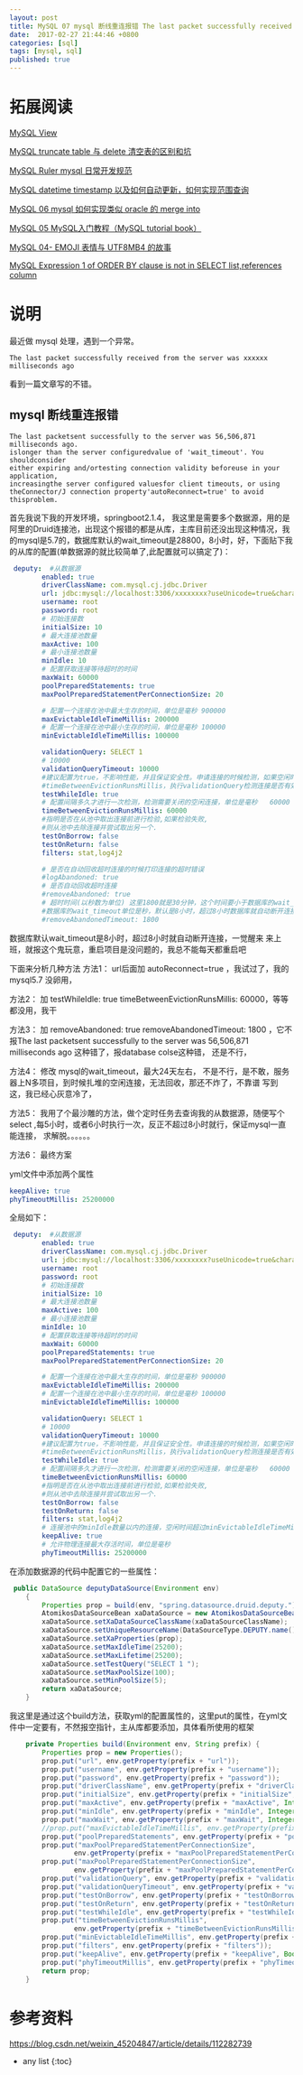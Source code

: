 ```yaml
---
layout: post
title: MySQL 07 mysql 断线重连报错 The last packet successfully received from the server was xxxxxx milliseconds ago
date:  2017-02-27 21:44:46 +0800
categories: [sql]
tags: [mysql, sql]
published: true
---
```


# 拓展阅读

[MySQL View](https://houbb.github.io/2017/02/27/mysql-view)

[MySQL truncate table 与 delete 清空表的区别和坑](https://houbb.github.io/2017/02/27/mysql-truncate)

[MySQL Ruler mysql 日常开发规范](https://houbb.github.io/2017/02/27/mysql-ruler)

[MySQL datetime timestamp 以及如何自动更新，如何实现范围查询](https://houbb.github.io/2017/02/27/mysql-datetime-timestamp)

[MySQL 06 mysql 如何实现类似 oracle 的 merge into](https://houbb.github.io/2017/02/27/mysql-06-merge-into)

[MySQL 05 MySQL入门教程（MySQL tutorial book）](https://houbb.github.io/2017/02/27/mysql-05-learn-book)

[MySQL 04- EMOJI 表情与 UTF8MB4 的故事](https://houbb.github.io/2017/02/27/mysql-04-emoj-and-utf8mb4)

[MySQL Expression 1 of ORDER BY clause is not in SELECT list,references column](https://houbb.github.io/2017/02/27/mysql-03-error)

# 说明

最近做 mysql 处理，遇到一个异常。

```
The last packet successfully received from the server was xxxxxx milliseconds ago
```

看到一篇文章写的不错。

## mysql 断线重连报错

```
The last packetsent successfully to the server was 56,506,871 milliseconds ago.
islonger than the server configuredvalue of 'wait_timeout'. You shouldconsider
either expiring and/ortesting connection validity beforeuse in your application, 
increasingthe server configured valuesfor client timeouts, or using 
theConnector/J connection property'autoReconnect=true' to avoid thisproblem.
```

首先我说下我的开发环境，springboot2.1.4， 我这里是需要多个数据源，用的是阿里的Druid连接池，出现这个报错的都是从库，主库目前还没出现这种情况，我的mysql是5.7的，数据库默认的wait_timeout是28800，8小时，好，下面贴下我的从库的配置(单数据源的就比较简单了,此配置就可以搞定了)：

```yaml
 deputy:  #从数据源
        enabled: true
        driverClassName: com.mysql.cj.jdbc.Driver
        url: jdbc:mysql://localhost:3306/xxxxxxxx?useUnicode=true&characterEncoding=utf8&zeroDateTimeBehavior=convertToNull&useSSL=false&allowMultiQueries=true&useJDBCCompliantTimezoneShift=true&useLegacyDatetimeCode=false&serverTimezone=Asia/Shanghai
        username: root
        password: root
        # 初始连接数
        initialSize: 10
        # 最大连接池数量
        maxActive: 100
        # 最小连接池数量
        minIdle: 10
        # 配置获取连接等待超时的时间
        maxWait: 60000
        poolPreparedStatements: true
        maxPoolPreparedStatementPerConnectionSize: 20

        # 配置一个连接在池中最大生存的时间，单位是毫秒 900000
        maxEvictableIdleTimeMillis: 200000
        # 配置一个连接在池中最小生存的时间，单位是毫秒 100000
        minEvictableIdleTimeMillis: 100000

        validationQuery: SELECT 1
        # 10000
        validationQueryTimeout: 10000
		#建议配置为true，不影响性能，并且保证安全性。申请连接的时候检测，如果空闲时间大于
        #timeBetweenEvictionRunsMillis，执行validationQuery检测连接是否有效。
        testWhileIdle: true
        # 配置间隔多久才进行一次检测，检测需要关闭的空闲连接，单位是毫秒   60000
        timeBetweenEvictionRunsMillis: 60000
        #指明是否在从池中取出连接前进行检验,如果检验失败,
        #则从池中去除连接并尝试取出另一个.
        testOnBorrow: false
        testOnReturn: false
        filters: stat,log4j2

        # 是否在自动回收超时连接的时候打印连接的超时错误
        #logAbandoned: true
        # 是否自动回收超时连接
        #removeAbandoned: true
        # 超时时间(以秒数为单位) 这里1800就是30分钟，这个时间要小于数据库的wait_timeout
        #数据库的wait_timeout单位是秒，默认是8小时，超过8小时数据库就自动断开连接
        #removeAbandonedTimeout: 1800
```

数据库默认wait_timeout是8小时，超过8小时就自动断开连接，一觉醒来 来上班，就报这个鬼玩意，重启项目是没问题的，我总不能每天都重启吧

下面来分析几种方法
方法1：
url后面加 autoReconnect=true ，我试过了，我的mysql5.7 没卵用，

方法2：
加 testWhileIdle: true timeBetweenEvictionRunsMillis: 60000，等等都没用，我干

方法3：
加 removeAbandoned: true removeAbandonedTimeout: 1800 ，它不报The last packetsent successfully to the server was 56,506,871 milliseconds ago 这种错了，报database colse这种错， 还是不行，

方法4：
修改 mysql的wait_timeout，最大24天左右， 不是不行，是不敢，服务器上N多项目，到时候扎堆的空闲连接，无法回收，那还不炸了，不靠谱
写到这，我已经心灰意冷了，

方法5：
我用了个最沙雕的方法，做个定时任务去查询我的从数据源，随便写个select ,每5小时，或者6小时执行一次，反正不超过8小时就行，保证mysql一直能连接，
求解脱。。。。。。

方法6： 最终方案

yml文件中添加两个属性

```yaml
keepAlive: true
phyTimeoutMillis: 25200000
```

全局如下：

```yaml
 deputy:  #从数据源
        enabled: true
        driverClassName: com.mysql.cj.jdbc.Driver
        url: jdbc:mysql://localhost:3306/xxxxxxxx?useUnicode=true&characterEncoding=utf8&zeroDateTimeBehavior=convertToNull&useSSL=false&allowMultiQueries=true&useJDBCCompliantTimezoneShift=true&useLegacyDatetimeCode=false&serverTimezone=Asia/Shanghai
        username: root
        password: root
        # 初始连接数
        initialSize: 10
        # 最大连接池数量
        maxActive: 100
        # 最小连接池数量
        minIdle: 10
        # 配置获取连接等待超时的时间
        maxWait: 60000
        poolPreparedStatements: true
        maxPoolPreparedStatementPerConnectionSize: 20

        # 配置一个连接在池中最大生存的时间，单位是毫秒 900000
        maxEvictableIdleTimeMillis: 200000
        # 配置一个连接在池中最小生存的时间，单位是毫秒 100000
        minEvictableIdleTimeMillis: 100000

        validationQuery: SELECT 1
        # 10000
        validationQueryTimeout: 10000
		#建议配置为true，不影响性能，并且保证安全性。申请连接的时候检测，如果空闲时间大于
        #timeBetweenEvictionRunsMillis，执行validationQuery检测连接是否有效。
        testWhileIdle: true
        # 配置间隔多久才进行一次检测，检测需要关闭的空闲连接，单位是毫秒   60000
        timeBetweenEvictionRunsMillis: 60000
        #指明是否在从池中取出连接前进行检验,如果检验失败,
        #则从池中去除连接并尝试取出另一个.
        testOnBorrow: false
        testOnReturn: false
        filters: stat,log4j2
        # 连接池中的minIdle数量以内的连接，空闲时间超过minEvictableIdleTimeMillis，则会执行keepAlive操作
        keepAlive: true
        # 允许物理连接最大存活时间，单位是毫秒
        phyTimeoutMillis: 25200000
```


在添加数据源的代码中配置它的一些属性：

```java
 public DataSource deputyDataSource(Environment env)
    {
        Properties prop = build(env, "spring.datasource.druid.deputy.");
        AtomikosDataSourceBean xaDataSource = new AtomikosDataSourceBean();
        xaDataSource.setXaDataSourceClassName(xaDataSourceClassName);
        xaDataSource.setUniqueResourceName(DataSourceType.DEPUTY.name());
        xaDataSource.setXaProperties(prop);
        xaDataSource.setMaxIdleTime(25200);
        xaDataSource.setMaxLifetime(25200);
        xaDataSource.setTestQuery("SELECT 1 ");
        xaDataSource.setMaxPoolSize(100);
        xaDataSource.setMinPoolSize(5);
        return xaDataSource;
    }
```

我这里是通过这个build方法，获取yml的配置属性的，这里put的属性，在yml文件中一定要有，不然报空指针，主从库都要添加，具体看所使用的框架

```java
    private Properties build(Environment env, String prefix) {
        Properties prop = new Properties();
        prop.put("url", env.getProperty(prefix + "url"));
        prop.put("username", env.getProperty(prefix + "username"));
        prop.put("password", env.getProperty(prefix + "password"));
        prop.put("driverClassName", env.getProperty(prefix + "driverClassName", ""));
        prop.put("initialSize", env.getProperty(prefix + "initialSize", Integer.class));
        prop.put("maxActive", env.getProperty(prefix + "maxActive", Integer.class));
        prop.put("minIdle", env.getProperty(prefix + "minIdle", Integer.class));
        prop.put("maxWait", env.getProperty(prefix + "maxWait", Integer.class));
        //prop.put("maxEvictableIdleTimeMillis", env.getProperty(prefix + "maxEvictableIdleTimeMillis", Integer.class));
        prop.put("poolPreparedStatements", env.getProperty(prefix + "poolPreparedStatements", Boolean.class));
        prop.put("maxPoolPreparedStatementPerConnectionSize",
                env.getProperty(prefix + "maxPoolPreparedStatementPerConnectionSize", Integer.class));
        prop.put("maxPoolPreparedStatementPerConnectionSize",
                env.getProperty(prefix + "maxPoolPreparedStatementPerConnectionSize", Integer.class));
        prop.put("validationQuery", env.getProperty(prefix + "validationQuery"));
        prop.put("validationQueryTimeout", env.getProperty(prefix + "validationQueryTimeout", Integer.class));
        prop.put("testOnBorrow", env.getProperty(prefix + "testOnBorrow", Boolean.class));
        prop.put("testOnReturn", env.getProperty(prefix + "testOnReturn", Boolean.class));
        prop.put("testWhileIdle", env.getProperty(prefix + "testWhileIdle", Boolean.class));
        prop.put("timeBetweenEvictionRunsMillis",
                env.getProperty(prefix + "timeBetweenEvictionRunsMillis", Integer.class));
        prop.put("minEvictableIdleTimeMillis", env.getProperty(prefix + "minEvictableIdleTimeMillis", Integer.class));
        prop.put("filters", env.getProperty(prefix + "filters"));
        prop.put("keepAlive", env.getProperty(prefix + "keepAlive", Boolean.class));
        prop.put("phyTimeoutMillis", env.getProperty(prefix + "phyTimeoutMillis", Integer.class));
        return prop;
    }
```

# 参考资料

https://blog.csdn.net/weixin_45204847/article/details/112282739

* any list
{:toc}